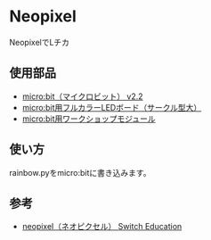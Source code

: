 # Neopixel
NeopixelでLチカ

## 使用部品
- [micro:bit（マイクロビット） v2.2](https://www.switch-science.com/products/7952?variant=42382193623238)
- [micro:bit用フルカラーLEDボード（サークル型大）](https://www.switch-science.com/products/6598?variant=42382117306566)
- [micro:bit用ワークショップモジュール](https://www.switch-science.com/products/5489?variant=42382068154566)

## 使い方
rainbow.pyをmicro:bitに書き込みます。

## 参考
- [neopixel（ネオピクセル） Switch Education](https://learn.switch-education.com/microbit-md-tutorial/20-neopixel.html)
